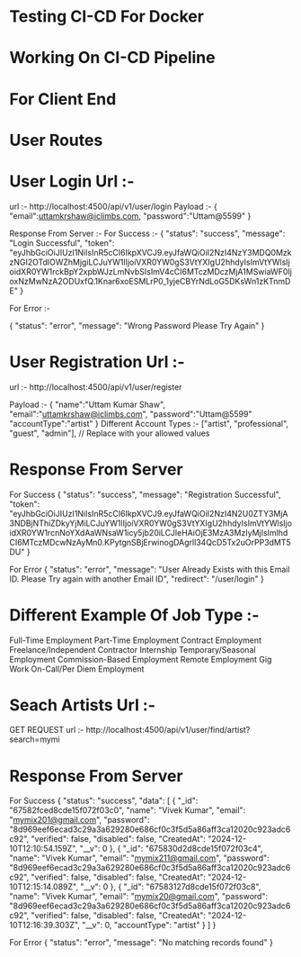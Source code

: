 # Testing CI-CD For Docker
# Working On CI-CD Pipeline
# For Client End

# User Routes 

# User Login Url :- 
url :- http://localhost:4500/api/v1/user/login
Payload :-
{
   "email":uttamkrshaw@iclimbs.com,
   "password":"Uttam@5599"
}

Response From Server :- 
For Success :- 
{
  "status": "success",
  "message": "Login Successful",
  "token": "eyJhbGciOiJIUzI1NiIsInR5cCI6IkpXVCJ9.eyJfaWQiOiI2NzI4NzY3MDQ0MzkzNGI2OTdlOWZhMjgiLCJuYW1lIjoiVXR0YW0gS3VtYXIgU2hhdyIsImVtYWlsIjoidXR0YW1rckBpY2xpbWJzLmNvbSIsImV4cCI6MTczMDczMjA1MSwiaWF0IjoxNzMwNzA2ODUxfQ.1Knar6xoESMLrP0_1yjeCBYrNdLoG5DKsWn1zKTnmDE"
}

For Error :- 

{
  "status": "error",
  "message": "Wrong Password Please Try Again"
}

# User Registration Url :- 

url :- http://localhost:4500/api/v1/user/register

Payload :- {
  "name":"Uttam Kumar Shaw",
  "email":"uttamkrshaw@iclimbs.com",
  "password":"Uttam@5599"
  "accountType":"artist"
}
 Different Account Types :- ["artist", "professional", "guest", "admin"], // Replace with your allowed values


# Response From Server
For Success
{
  "status": "success",
  "message": "Registration Successful",
  "token": "eyJhbGciOiJIUzI1NiIsInR5cCI6IkpXVCJ9.eyJfaWQiOiI2NzI4N2U0ZTY3MjA3NDBjNThiZDkyYjMiLCJuYW1lIjoiVXR0YW0gS3VtYXIgU2hhdyIsImVtYWlsIjoidXR0YW1rcnNoYXdAaWNsaW1icy5jb20iLCJleHAiOjE3MzA3MzIyMjIsImlhdCI6MTczMDcwNzAyMn0.KPytgnSBjErwinogDAgrll34QcD5Tx2uOrPP3dMT5DU"
}

For Error
{
  "status": "error",
  "message": "User Already Exists with this Email ID. Please Try again with another Email ID",
  "redirect": "/user/login"
}


# Different Example Of Job Type :-

Full-Time Employment
Part-Time Employment
Contract Employment
Freelance/Independent Contractor
Internship
Temporary/Seasonal Employment
Commission-Based Employment
Remote Employment
Gig Work
On-Call/Per Diem Employment







# Seach Artists Url :- 

GET REQUEST url :- http://localhost:4500/api/v1/user/find/artist?search=mymi



# Response From Server
For Success
{
    "status": "success",
    "data": [
        {
            "_id": "67582fced8cde15f072f03c0",
            "name": "Vivek Kumar",
            "email": "mymix201@gmail.com",
            "password": "8d969eef6ecad3c29a3a629280e686cf0c3f5d5a86aff3ca12020c923adc6c92",
            "verified": false,
            "disabled": false,
            "CreatedAt": "2024-12-10T12:10:54.159Z",
            "__v": 0
        },
        {
            "_id": "675830d2d8cde15f072f03c4",
            "name": "Vivek Kumar",
            "email": "mymix211@gmail.com",
            "password": "8d969eef6ecad3c29a3a629280e686cf0c3f5d5a86aff3ca12020c923adc6c92",
            "verified": false,
            "disabled": false,
            "CreatedAt": "2024-12-10T12:15:14.089Z",
            "__v": 0
        },
        {
            "_id": "67583127d8cde15f072f03c8",
            "name": "Vivek Kumar",
            "email": "mymix20@gmail.com",
            "password": "8d969eef6ecad3c29a3a629280e686cf0c3f5d5a86aff3ca12020c923adc6c92",
            "verified": false,
            "disabled": false,
            "CreatedAt": "2024-12-10T12:16:39.303Z",
            "__v": 0,
            "accountType": "artist"
        }
    ]
}

For Error
{
    "status": "error",
    "message": "No matching records found"
}
